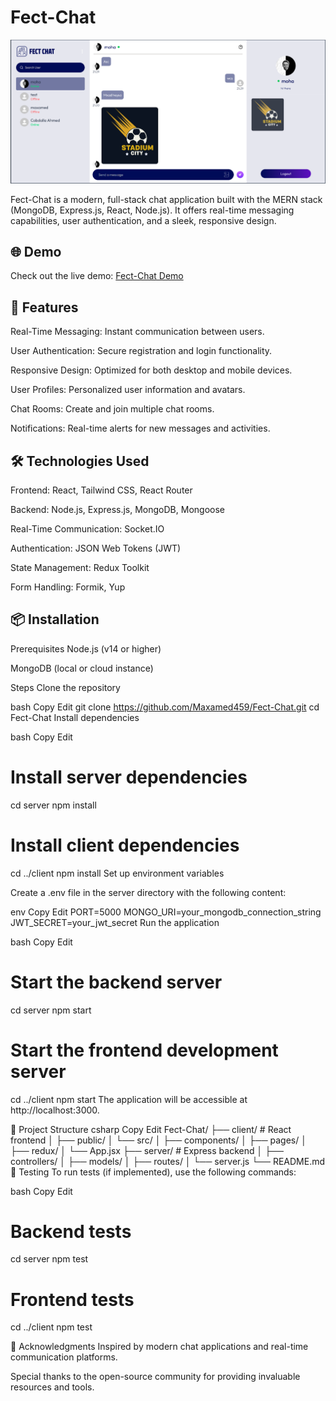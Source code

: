 # Fect-Chat

![Chat UI](./client/src/assets/chat%20app.png)

Fect-Chat is a modern, full-stack chat application built with the MERN stack (MongoDB, Express.js, React, Node.js). It offers real-time messaging capabilities, user authentication, and a sleek, responsive design.

## 🌐 Demo

Check out the live demo: [Fect-Chat Demo](https://fect-chat-app.vercel.app/)

## 🚀 Features

Real-Time Messaging: Instant communication between users.

User Authentication: Secure registration and login functionality.

Responsive Design: Optimized for both desktop and mobile devices.

User Profiles: Personalized user information and avatars.

Chat Rooms: Create and join multiple chat rooms.

Notifications: Real-time alerts for new messages and activities.

## 🛠️ Technologies Used

Frontend: React, Tailwind CSS, React Router

Backend: Node.js, Express.js, MongoDB, Mongoose

Real-Time Communication: Socket.IO

Authentication: JSON Web Tokens (JWT)

State Management: Redux Toolkit

Form Handling: Formik, Yup

## 📦 Installation

Prerequisites
Node.js (v14 or higher)

MongoDB (local or cloud instance)

Steps
Clone the repository

bash
Copy
Edit
git clone https://github.com/Maxamed459/Fect-Chat.git
cd Fect-Chat
Install dependencies

bash
Copy
Edit

# Install server dependencies

cd server
npm install

# Install client dependencies

cd ../client
npm install
Set up environment variables

Create a .env file in the server directory with the following content:

env
Copy
Edit
PORT=5000
MONGO_URI=your_mongodb_connection_string
JWT_SECRET=your_jwt_secret
Run the application

bash
Copy
Edit

# Start the backend server

cd server
npm start

# Start the frontend development server

cd ../client
npm start
The application will be accessible at http://localhost:3000.

📁 Project Structure
csharp
Copy
Edit
Fect-Chat/
├── client/ # React frontend
│ ├── public/
│ └── src/
│ ├── components/
│ ├── pages/
│ ├── redux/
│ └── App.jsx
├── server/ # Express backend
│ ├── controllers/
│ ├── models/
│ ├── routes/
│ └── server.js
└── README.md
🧪 Testing
To run tests (if implemented), use the following commands:

bash
Copy
Edit

# Backend tests

cd server
npm test

# Frontend tests

cd ../client
npm test

🙌 Acknowledgments
Inspired by modern chat applications and real-time communication platforms.

Special thanks to the open-source community for providing invaluable resources and tools.
